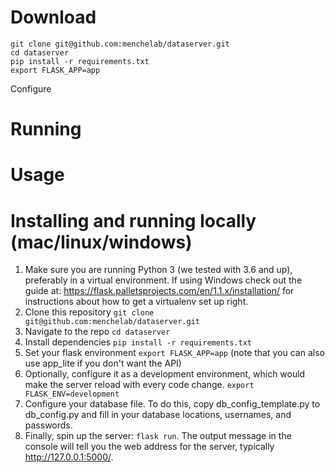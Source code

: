 # Download
    git clone git@github.com:menchelab/dataserver.git
    cd dataserver
    pip install -r requirements.txt
    export FLASK_APP=app

Configure

# Running

# Usage


# Installing and running locally (mac/linux/windows)

1. Make sure you are running Python 3 (we tested with 3.6 and up),
   preferably in a virtual environment. If using Windows check out the guide at: https://flask.palletsprojects.com/en/1.1.x/installation/ for instructions about how to get a virtualenv set up right.
1. Clone this repository `git clone git@github.com:menchelab/dataserver.git`
1. Navigate to the repo `cd dataserver`
1. Install dependencies `pip install -r requirements.txt`
1. Set your flask environment `export FLASK_APP=app` (note that you can
   also use app_lite if you don't want the API)
1. Optionally, configure it as a development environment, which would
   make the server reload with every code change. `export FLASK_ENV=development`
1. Configure your database file. To do this, copy db_config_template.py
   to db_config.py and fill in your database locations, usernames, and
   passwords.
1. Finally, spin up the server: `flask run`. The output message
   in the console will tell you the web address for the server,
   typically http://127.0.0.1:5000/.
